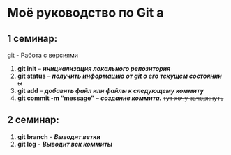 # Моё руководство по Git a
## 1 семинар:
git - Работа с версиями
1. **git init** – ***инициализация локального репозитория***
2. **git status** – ***получить информацию от git о его текущем состоянии*** ~~ы~~
3. **git add** – ***добавить файл или файлы к следующему коммиту***
4. **git commit -m “message”** – ***создание коммита.***
 ~~тут хочу зачеркнуть~~ 
 ## 2 семинар:
 1. **git branch** - ***Выводит ветки***
 2. **git log** - ***Выводит вск коммиты***